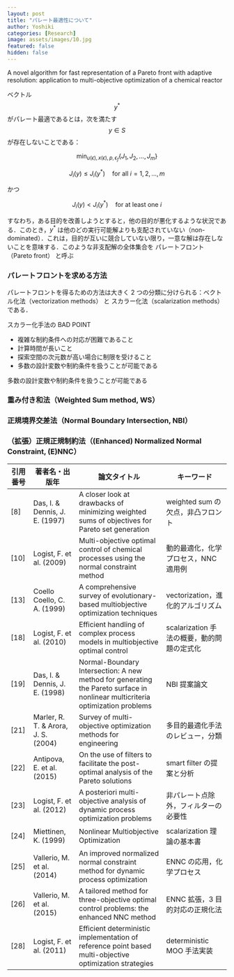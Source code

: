 ```yaml
---
layout: post
title: "パレート最適性について"
author: Yoshiki
categories: [Research]
image: assets/images/10.jpg
featured: false
hidden: false
---
```


A novel algorithm for fast representation of a Pareto front with adaptive resolution: application to multi-objective optimization of a chemical reactor

ベクトル $$y^*$$ がパレート最適であるとは，次を満たす $$y \in S$$ が存在しないことである：

$$
\min_{u(\epsilon),x(\epsilon),p,\epsilon_f} \{J_1, J_2, \ldots, J_m\}
$$

$$J_i(y) \leq J_i(y^*) \quad \text{for all } i=1,2,...,m$$

かつ

$$J_i(y) < J_i(y^*) \quad \text{for at least one } i$$

すなわち，ある目的を改善しようとすると，他の目的が悪化するような状況である．このとき，$y^*$ は他のどの実行可能解よりも支配されていない（non-dominated）．これは，目的が互いに競合していない限り，一意な解は存在しないことを意味する．このような非支配解の全体集合を パレートフロント（Pareto front） と呼ぶ

### パレートフロントを求める方法

パレートフロントを得るための方法は大きく 2 つの分類に分けられる：ベクトル化法（vectorization methods） と スカラー化法（scalarization methods） である．

スカラー化手法の BAD POINT

- 複雑な制約条件への対応が困難であること
- 計算時間が長いこと
- 探索空間の次元数が高い場合に制限を受けること
- 多数の設計変数や制約条件を扱うことが可能である

多数の設計変数や制約条件を扱うことが可能である

### 重み付き和法（Weighted Sum method, WS）

### 正規境界交差法（Normal Boundary Intersection, NBI）

### （拡張）正規正規制約法（(Enhanced) Normalized Normal Constraint, (E)NNC）

| 引用番号 | 著者名・出版年                      | 論文タイトル                                                                                                                  | キーワード                                 |
| -------- | ----------------------------------- | ----------------------------------------------------------------------------------------------------------------------------- | ------------------------------------------ |
| [8]      | Das, I. & Dennis, J. E. (1997)      | A closer look at drawbacks of minimizing weighted sums of objectives for Pareto set generation                                | weighted sum の欠点，非凸フロント          |
| [10]     | Logist, F. et al. (2009)            | Multi-objective optimal control of chemical processes using the normal constraint method                                      | 動的最適化，化学プロセス，NNC 適用例       |
| [13]     | Coello Coello, C. A. (1999)         | A comprehensive survey of evolutionary-based multiobjective optimization techniques                                           | vectorization，進化的アルゴリズム          |
| [18]     | Logist, F. et al. (2010)            | Efficient handling of complex process models in multiobjective optimal control                                                | scalarization 手法の概要，動的問題の定式化 |
| [19]     | Das, I. & Dennis, J. E. (1998)      | Normal-Boundary Intersection: A new method for generating the Pareto surface in nonlinear multicriteria optimization problems | NBI 提案論文                               |
| [21]     | Marler, R. T. & Arora, J. S. (2004) | Survey of multi-objective optimization methods for engineering                                                                | 多目的最適化手法のレビュー，分類           |
| [22]     | Antipova, E. et al. (2015)          | On the use of filters to facilitate the post-optimal analysis of the Pareto solutions                                         | smart filter の提案と分析                  |
| [23]     | Logist, F. et al. (2012)            | A posteriori multi-objective analysis of dynamic process optimization problems                                                | 非パレート点除外，フィルターの必要性       |
| [24]     | Miettinen, K. (1999)                | Nonlinear Multiobjective Optimization                                                                                         | scalarization 理論の基本書                 |
| [25]     | Vallerio, M. et al. (2014)          | An improved normalized normal constraint method for dynamic process optimization                                              | ENNC の応用，化学プロセス                  |
| [26]     | Vallerio, M. et al. (2015)          | A tailored method for three-objective optimal control problems: the enhanced NNC method                                       | ENNC 拡張，3 目的対応の正規化法            |
| [28]     | Logist, F. et al. (2011)            | Efficient deterministic implementation of reference point based multi-objective optimization strategies                       | deterministic MOO 手法実装                 |
